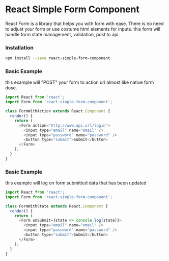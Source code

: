 # React Simple Form Component

React Form is a library that helps you with form with ease.
There is no need to adjust your form or use costume html elements for inputs.
this form will handle form state management, validation, post to api.

### Installation

```sh
npm install --save react-simple-form-component
```

### Basic Example

this example will "POST" your form to action url almost like native form dose.

```js
import React from 'react';
import Form from 'react-simple-form-component';

class FormWithAction extends React.Component {
  render() {
    return (
      <Form action="http://www.api.url/login">
        <input type="email" name="email" />
        <input type="password" name="password" />
        <button type="submit">Submit</button>
      </Form>
    );
  }
}
```

### Basic Example

this example will log on form submitted data that has been updated

```js
import React from 'react';
import Form from 'react-simple-form-component';

class FormWithState extends React.Component {
  render() {
    return (
      <Form onSubmit={state => console.log(state)}>
        <input type="email" name="email" />
        <input type="password" name="password" />
        <button type="submit">Submit</button>
      </Form>
    );
  }
}
```
